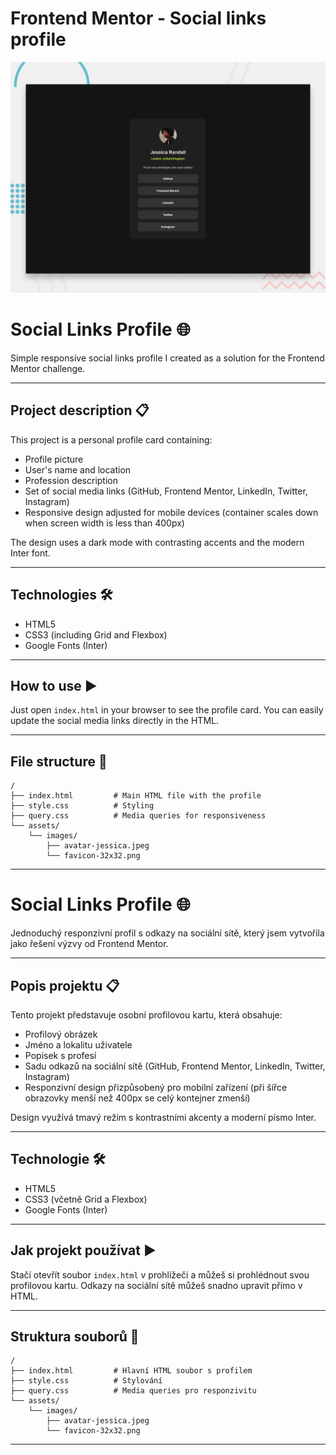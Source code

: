 # Frontend Mentor - Social links profile

![Design preview for the Social links profile coding challenge](./preview.jpg)

# Social Links Profile 🌐

Simple responsive social links profile I created as a solution for the Frontend Mentor challenge.

---

## Project description 📋

This project is a personal profile card containing:

- Profile picture  
- User's name and location  
- Profession description  
- Set of social media links (GitHub, Frontend Mentor, LinkedIn, Twitter, Instagram)  
- Responsive design adjusted for mobile devices (container scales down when screen width is less than 400px)  

The design uses a dark mode with contrasting accents and the modern Inter font.

---

## Technologies 🛠️

- HTML5  
- CSS3 (including Grid and Flexbox)  
- Google Fonts (Inter)  

---

## How to use ▶️

Just open `index.html` in your browser to see the profile card. You can easily update the social media links directly in the HTML.

---

## File structure 📁

```
/
├── index.html         # Main HTML file with the profile
├── style.css          # Styling
├── query.css          # Media queries for responsiveness
└── assets/
    └── images/
        ├── avatar-jessica.jpeg
        └── favicon-32x32.png
```

---

# Social Links Profile 🌐

Jednoduchý responzivní profil s odkazy na sociální sítě, který jsem vytvořila jako řešení výzvy od Frontend Mentor.

---

## Popis projektu 📋

Tento projekt představuje osobní profilovou kartu, která obsahuje:

- Profilový obrázek  
- Jméno a lokalitu uživatele  
- Popisek s profesí  
- Sadu odkazů na sociální sítě (GitHub, Frontend Mentor, LinkedIn, Twitter, Instagram)  
- Responzivní design přizpůsobený pro mobilní zařízení (při šířce obrazovky menší než 400px se celý kontejner zmenší)  

Design využívá tmavý režim s kontrastními akcenty a moderní písmo Inter.

---

## Technologie 🛠️

- HTML5  
- CSS3 (včetně Grid a Flexbox)  
- Google Fonts (Inter)  

---

## Jak projekt používat ▶️

Stačí otevřít soubor `index.html` v prohlížeči a můžeš si prohlédnout svou profilovou kartu. Odkazy na sociální sítě můžeš snadno upravit přímo v HTML.

---

## Struktura souborů 📁

```
/
├── index.html         # Hlavní HTML soubor s profilem
├── style.css          # Stylování
├── query.css          # Media queries pro responzivitu
└── assets/
    └── images/
        ├── avatar-jessica.jpeg
        └── favicon-32x32.png
```

---

